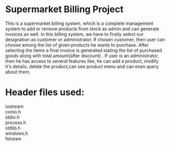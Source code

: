 # Supermarket Billing Project
This is a supermarket billing system, which is a complete management system to add or remove products from stock as admin and can generate invoices as well.
In this billing system, we have to firstly select our designation as customer or administrator. If chosen customer, then user can choose among the list of given products
he wants to purchase. After selecting the items a final invoice is generated stating the list of purchased goods along with total amount(after discount) .
If user is an administrator, then he has access to several features like, he can add a product, modify it's details, delete the product,can see product menu and can even 
query about them.  
# Header files used:  
iostream  
conio.h  
stdio.h  
process.h  
stdlib.h  
windows.h  
fstream  
